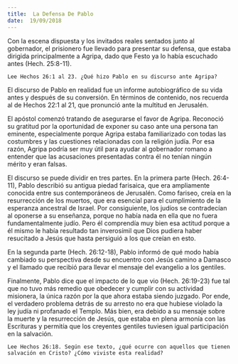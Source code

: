 ```yaml
---
title:  La Defensa De Pablo
date:  19/09/2018
---
```


Con la escena dispuesta y los invitados reales sentados junto al gobernador, el prisionero fue llevado para presentar su defensa, que estaba dirigida principalmente a Agripa, dado que Festo ya lo había escuchado antes (Hech. 25:8-11).

`Lee Hechos 26:1 al 23. ¿Qué hizo Pablo en su discurso ante Agripa?`

El discurso de Pablo en realidad fue un informe autobiográfico de su vida antes y después de su conversión. En términos de contenido, nos recuerda al de Hechos 22:1 al 21, que pronunció ante la multitud en Jerusalén.

El apóstol comenzó tratando de asegurarse el favor de Agripa. Reconoció su gratitud por la oportunidad de exponer su caso ante una persona tan eminente, especialmente porque Agripa estaba familiarizado con todas las costumbres y las cuestiones relacionadas con la religión judía. Por esa razón, Agripa podría ser muy útil para ayudar al gobernador romano a entender que las acusaciones presentadas contra él no tenían ningún mérito y eran falsas.

El discurso se puede dividir en tres partes. En la primera parte (Hech. 26:4-11), Pablo describió su antigua piedad farisaica, que era ampliamente conocida entre sus contemporáneos de Jerusalén. Como fariseo, creía en la resurrección de los muertos, que era esencial para el cumplimiento de la esperanza ancestral de Israel. Por consiguiente, los judíos se contradecían al oponerse a su enseñanza, porque no había nada en ella que no fuera fundamentalmente judío. Pero él comprendía muy bien esa actitud porque a él mismo le había resultado tan inverosímil que Dios pudiera haber resucitado a Jesús que hasta persiguió a los que creían en esto.

En la segunda parte (Hech. 26:12-18), Pablo informó de qué modo había cambiado su perspectiva desde su encuentro con Jesús camino a Damasco y el llamado que recibió para llevar el mensaje del evangelio a los gentiles.

Finalmente, Pablo dice que el impacto de lo que vio (Hech. 26:19-23) fue tal que no tuvo más remedio que obedecer y cumplir con su actividad misionera, la única razón por la que ahora estaba siendo juzgado. Por ende, el verdadero problema detrás de su arresto no era que hubiese violado la ley judía ni profanado el Templo. Más bien, era debido a su mensaje sobre la muerte y la resurrección de Jesús, que estaba en plena armonía con las Escrituras y permitía que los creyentes gentiles tuviesen igual participación en la salvación.

`Lee Hechos 26:18. Según ese texto, ¿qué ocurre con aquellos que tienen salvación en Cristo? ¿Cómo viviste esta realidad?`
